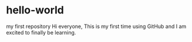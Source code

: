 # hello-world
my first repository
Hi everyone,
This is my first time using GitHub and I am excited to finally be learning.
